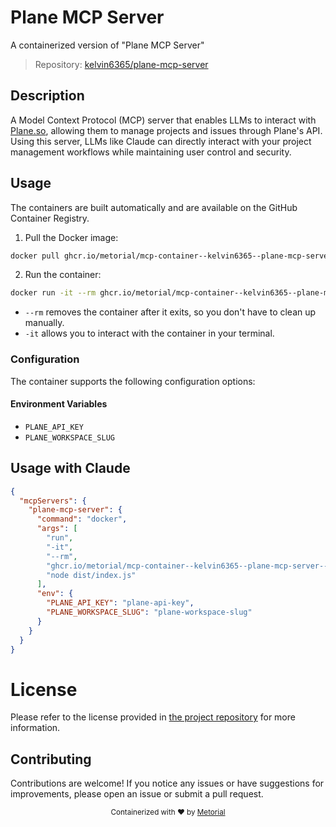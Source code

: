 
# Plane MCP Server

A containerized version of "Plane MCP Server"

> Repository: [kelvin6365/plane-mcp-server](https://github.com/kelvin6365/plane-mcp-server)

## Description

A Model Context Protocol (MCP) server that enables LLMs to interact with [Plane.so](https://plane.so), allowing them to manage projects and issues through Plane's API. Using this server, LLMs like Claude can directly interact with your project management workflows while maintaining user control and security.


## Usage

The containers are built automatically and are available on the GitHub Container Registry.

1. Pull the Docker image:

```bash
docker pull ghcr.io/metorial/mcp-container--kelvin6365--plane-mcp-server--plane-mcp-server
```

2. Run the container:

```bash
docker run -it --rm ghcr.io/metorial/mcp-container--kelvin6365--plane-mcp-server--plane-mcp-server 
```

- `--rm` removes the container after it exits, so you don't have to clean up manually.
- `-it` allows you to interact with the container in your terminal.


### Configuration

The container supports the following configuration options:




#### Environment Variables

- `PLANE_API_KEY`
- `PLANE_WORKSPACE_SLUG`




## Usage with Claude

```json
{
  "mcpServers": {
    "plane-mcp-server": {
      "command": "docker",
      "args": [
        "run",
        "-it",
        "--rm",
        "ghcr.io/metorial/mcp-container--kelvin6365--plane-mcp-server--plane-mcp-server",
        "node dist/index.js"
      ],
      "env": {
        "PLANE_API_KEY": "plane-api-key",
        "PLANE_WORKSPACE_SLUG": "plane-workspace-slug"
      }
    }
  }
}
```

# License

Please refer to the license provided in [the project repository](https://github.com/kelvin6365/plane-mcp-server) for more information.

## Contributing

Contributions are welcome! If you notice any issues or have suggestions for improvements, please open an issue or submit a pull request.

<div align="center">
  <sub>Containerized with ❤️ by <a href="https://metorial.com">Metorial</a></sub>
</div>
  